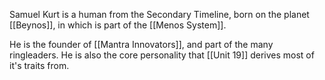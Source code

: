 Samuel Kurt is a human from the Secondary Timeline, born on the planet [[Beynos]], in which is part of the [[Menos System]].

He is the founder of [[Mantra Innovators]], and part of the many ringleaders.
He is also the core personality that [[Unit 19]] derives most of it's traits from.

